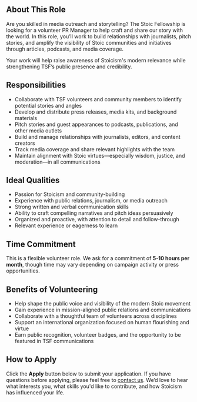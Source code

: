 ## About This Role

Are you skilled in media outreach and storytelling? The Stoic Fellowship is looking for a volunteer PR Manager to help craft and share our story with the world. In this role, you’ll work to build relationships with journalists, pitch stories, and amplify the visibility of Stoic communities and initiatives through articles, podcasts, and media coverage.

Your work will help raise awareness of Stoicism's modern relevance while strengthening TSF’s public presence and credibility.

## Responsibilities

- Collaborate with TSF volunteers and community members to identify potential stories and angles
- Develop and distribute press releases, media kits, and background materials
- Pitch stories and guest appearances to podcasts, publications, and other media outlets
- Build and manage relationships with journalists, editors, and content creators
- Track media coverage and share relevant highlights with the team
- Maintain alignment with Stoic virtues—especially wisdom, justice, and moderation—in all communications

## Ideal Qualities

- Passion for Stoicism and community-building
- Experience with public relations, journalism, or media outreach
- Strong written and verbal communication skills
- Ability to craft compelling narratives and pitch ideas persuasively
- Organized and proactive, with attention to detail and follow-through
- Relevant experience or eagerness to learn

## Time Commitment

This is a flexible volunteer role. We ask for a commitment of **5-10 hours per month**, though time may vary depending on campaign activity or press opportunities.

## Benefits of Volunteering

- Help shape the public voice and visibility of the modern Stoic movement
- Gain experience in mission-aligned public relations and communications
- Collaborate with a thoughtful team of volunteers across disciplines
- Support an international organization focused on human flourishing and virtue
- Earn public recognition, volunteer badges, and the opportunity to be featured in TSF communications

## How to Apply

Click the **Apply** button below to submit your application. If you have questions before applying, please feel free to [contact us](https://stoicfellowship.com/contact). We’d love to hear what interests you, what skills you'd like to contribute, and how Stoicism has influenced your life.
